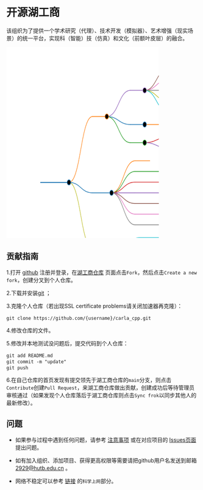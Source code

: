 # 开源湖工商

该组织为了提供一个学术研究（代理）、技术开发（模拟器）、艺术增强（现实场景）的统一平台，实现科（智能）技（仿真）和文化（前额叶皮层）的融合。

<!--所有项目关系的思维导图。-->
<!-- 使用markmap进行编辑并生成svg：https://markmap.js.org/repl -->
<!-- 在profile/markmap.md中保存图的数据 -->

<a href ="https://github.com/OpenHUTB/.github/blob/master/fig/repositories.md">
<img src="https://github.com/OpenHUTB/.github/blob/master/fig/repositories.svg?sanitize=true" width="400px" height="500px">
</a>

## 贡献指南

1.打开 [github](https://github.com/) 注册并登录，在[湖工商仓库](https://github.com/OpenHUTB/carla_cpp) 页面点击`Fork`，然后点击`Create a new fork`，创建分叉到个人仓库。

2.下载并安装[git](https://git-scm.com/downloads) ；

3.克隆个人仓库（若出现SSL certificate problems请关闭加速器再克隆）：
```shell
git clone https://github.com/{username}/carla_cpp.git
```

4.修改仓库的文件。

5.修改并本地测试没问题后，提交代码到个人仓库：
```shell script
git add README.md
git commit -m "update"
git push
```

6.在自己仓库的首页发现有提交领先于湖工商仓库的`main`分支，则点击`Contribute`创建`Pull Request`，来湖工商仓库做出贡献，创建成功后等待管理员审核通过（如果发现个人仓库落后于湖工商仓库则点击`Sync frok`以同步其他人的最新修改）。

## 问题
- 如果参与过程中遇到任何问题，请参考 [注意事项](note.md) 或在对应项目的 [Issues页面](https://github.com/OpenHUTB/carla_cpp/issues) 提出问题。

- 如有加入组织、添加项目、获得更高权限等需要请把github用户名发送到邮箱 [2929@hutb.edu.cn](2929@hutb.edu.cn) 。

- 网络不稳定可以参考 [链接](https://openhutb.github.io/carla_doc/build_carla/) 的`科学上网`部分。








